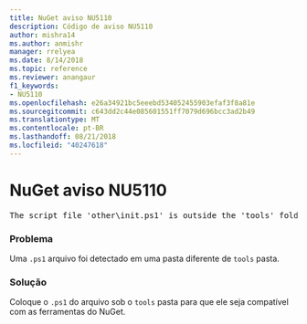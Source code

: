 ```yaml
---
title: NuGet aviso NU5110
description: Código de aviso NU5110
author: mishra14
ms.author: anmishr
manager: rrelyea
ms.date: 8/14/2018
ms.topic: reference
ms.reviewer: anangaur
f1_keywords:
- NU5110
ms.openlocfilehash: e26a34921bc5eeebd534052455903efaf3f8a81e
ms.sourcegitcommit: c643dd2c44e085601551ff7079d696bcc3ad2b49
ms.translationtype: MT
ms.contentlocale: pt-BR
ms.lasthandoff: 08/21/2018
ms.locfileid: "40247618"
---
```

# <a name="nuget-warning-nu5110"></a>NuGet aviso NU5110
<pre>The script file 'other\init.ps1' is outside the 'tools' folder and hence will not be executed during installation of this package. Move it into the 'tools' folder.</pre>

### <a name="issue"></a>Problema

Uma `.ps1` arquivo foi detectado em uma pasta diferente de `tools` pasta.


### <a name="solution"></a>Solução

Coloque o `.ps1` do arquivo sob o `tools` pasta para que ele seja compatível com as ferramentas do NuGet.

